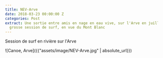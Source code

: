 ```yaml
---
title: NEV-Arve
date: 2018-03-23 00:00:00 Z
categories: Post
extract: Une sortie entre amis en nage en eau vive, sur l'Arve en juillet avec une
  grosse session de surf, en vue du Mont Blanc
---
```


Session de surf en rivière sur l'Arve

![Canoe, Arve]({{"assets/image/NEV-Arve.jpg" | absolute_url}})